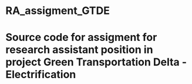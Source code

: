 # RA_assigment_GTDE
# Source code for assigment for research assistant position in project Green Transportation Delta - Electrification